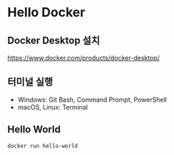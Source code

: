 # Hello Docker

## Docker Desktop 설치

https://www.docker.com/products/docker-desktop/


## 터미널 실행

- Windows: Git Bash, Command Prompt, PowerShell
- macOS, Linux: Terminal


## Hello World

```sh
docker run hello-world
```